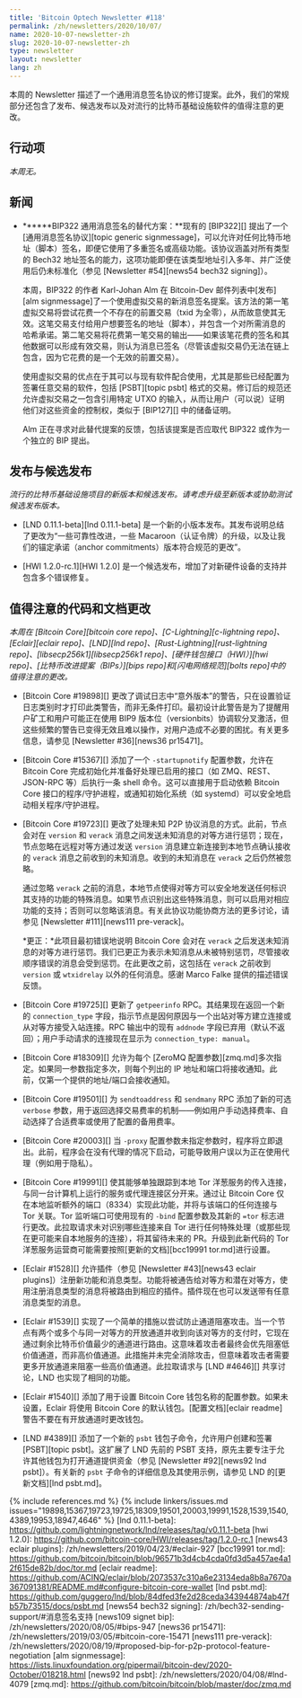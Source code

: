 ```yaml
---
title: 'Bitcoin Optech Newsletter #118'
permalink: /zh/newsletters/2020/10/07/
name: 2020-10-07-newsletter-zh
slug: 2020-10-07-newsletter-zh
type: newsletter
layout: newsletter
lang: zh
---
```

本周的 Newsletter 描述了一个通用消息签名协议的修订提案。此外，我们的常规部分还包含了发布、候选发布以及对流行的比特币基础设施软件的值得注意的更改。

## 行动项

*本周无。*

## 新闻

- **<!--alternative-to-bip322-generic-signmessage-->****BIP322 通用消息签名的替代方案：**现有的 [BIP322][] 提出了一个[通用消息签名协议][topic generic signmessage]，可以允许对任何比特币地址（脚本）签名，即便它使用了多重签名或高级功能。该协议涵盖对所有类型的 Bech32 地址签名的能力，这项功能即便在该类型地址引入多年、并广泛使用后仍未标准化（参见 [Newsletter #54][news54 bech32 signing]）。

  本周，BIP322 的作者 Karl-Johan Alm 在 Bitcoin-Dev 邮件列表中[发布][alm signmessage]了一个使用虚拟交易的新消息签名提案。该方法的第一笔虚拟交易将尝试花费一个不存在的前置交易（txid 为全零），从而故意使其无效。这笔交易支付给用户想要签名的地址（脚本），并包含一个对所需消息的哈希承诺。第二笔交易将花费第一笔交易的输出——如果该笔花费的签名和其他数据可以形成有效交易，则认为消息已签名（尽管该虚拟交易仍无法在链上包含，因为它花费的是一个无效的前置交易）。

  使用虚拟交易的优点在于其可以与现有软件配合使用，尤其是那些已经配置为签署任意交易的软件，包括 [PSBT][topic psbt] 格式的交易。修订后的规范还允许虚拟交易之一包含引用特定 UTXO 的输入，从而让用户（可以说）证明他们对这些资金的控制权，类似于 [BIP127][] 中的储备证明。

  Alm 正在寻求对此替代提案的反馈，包括该提案是否应取代 BIP322 或作为一个独立的 BIP 提出。

## 发布与候选发布

*流行的比特币基础设施项目的新版本和候选发布。请考虑升级至新版本或协助测试候选发布版本。*

- [LND 0.11.1-beta][lnd 0.11.1-beta] 是一个新的小版本发布。其发布说明总结了更改为“一些可靠性改进，一些 Macaroon（认证令牌）的升级，以及让我们的锚定承诺（anchor commitments）版本符合规范的更改”。

- [HWI 1.2.0-rc.1][HWI 1.2.0] 是一个候选发布，增加了对新硬件设备的支持并包含多个错误修复。

## 值得注意的代码和文档更改

*本周在 [Bitcoin Core][bitcoin core repo]、[C-Lightning][c-lightning repo]、[Eclair][eclair repo]、[LND][lnd repo]、[Rust-Lightning][rust-lightning repo]、[libsecp256k1][libsecp256k1 repo]、[硬件钱包接口（HWI）][hwi repo]、[比特币改进提案（BIPs）][bips repo]和[闪电网络规范][bolts repo]中的值得注意的更改。*

- [Bitcoin Core #19898][] 更改了调试日志中“意外版本”的警告，只在设置验证日志类别时才打印此类警告，而非无条件打印。最初设计此警告是为了提醒用户矿工和用户可能正在使用 BIP9 版本位（versionbits）协调软分叉激活，但这些频繁的警告已变得无效且难以操作，对用户造成不必要的困扰。有关更多信息，请参见 [Newsletter #36][news36 pr15471]。

- [Bitcoin Core #15367][] 添加了一个 `-startupnotify` 配置参数，允许在 Bitcoin Core 完成初始化并准备好处理已启用的接口（如 ZMQ、REST、JSON-RPC 等）后执行一条 shell 命令。这可以直接用于启动依赖 Bitcoin Core 接口的程序/守护进程，或通知初始化系统（如 systemd）可以安全地启动相关程序/守护进程。

- [Bitcoin Core #19723][] 更改了处理未知 P2P 协议消息的方式。此前，节点会对在 `version` 和 `verack` 消息之间发送未知消息的对等方进行惩罚；现在，节点忽略在远程对等方通过发送 `version` 消息建立新连接到本地节点确认接收的 `verack` 消息之前收到的未知消息。收到的未知消息在 `verack` 之后仍然被忽略。

  通过忽略 `verack` 之前的消息，本地节点使得对等方可以安全地发送任何标识其支持的功能的特殊消息。如果节点识别出这些特殊消息，则可以启用对相应功能的支持；否则可以忽略该消息。有关此协议功能协商方法的更多讨论，请参见 [Newsletter #111][news111 pre-verack]。

  *更正：*此项目最初错误地说明 Bitcoin Core 会对在 `verack` 之后发送未知消息的对等方进行惩罚。我们已更正为表示未知消息从未被特别惩罚，尽管接收顺序错误的消息会受到惩罚。在此更改之前，这包括在 `verack` 之前收到 `version` 或 `wtxidrelay` 以外的任何消息。感谢 Marco Falke 提供的描述错误反馈。

- [Bitcoin Core #19725][] 更新了 `getpeerinfo` RPC。其结果现在返回一个新的 `connection_type` 字段，指示节点是因何原因与一个出站对等方建立连接或从对等方接受入站连接。RPC 输出中的现有 `addnode` 字段已弃用（默认不返回）；用户手动请求的连接现在显示为 `connection_type: manual`。

- [Bitcoin Core #18309][] 允许为每个 [ZeroMQ 配置参数][zmq.md]多次指定。如果同一参数指定多次，则每个列出的 IP 地址和端口将接收通知。此前，仅第一个提供的地址/端口会接收通知。

- [Bitcoin Core #19501][] 为 `sendtoaddress` 和 `sendmany` RPC 添加了新的可选 `verbose` 参数，用于返回选择交易费率的机制——例如用户手动选择费率、自动选择了合适费率或使用了配置的备用费率。

- [Bitcoin Core #20003][] 当 `-proxy` 配置参数未指定参数时，程序将立即退出。此前，程序会在没有代理的情况下启动，可能导致用户误以为正在使用代理（例如用于隐私）。

- [Bitcoin Core #19991][] 使其能够单独跟踪到本地 Tor 洋葱服务的传入连接，与同一台计算机上运行的服务或代理连接区分开来。通过让 Bitcoin Core 仅在本地监听额外的端口（8334）实现此功能，并将与该端口的任何连接与 Tor 关联。Tor 监听端口可使用现有的 `-bind` 配置参数及其新的 `=tor` 标志进行更改。此拉取请求未对识别哪些连接来自 Tor 进行任何特殊处理（或那些现在更可能来自本地服务的连接），将其留待未来的 PR。升级到此新代码的 Tor 洋葱服务运营商可能需要按照[更新的文档][bcc19991 tor.md]进行设置。

- [Eclair #1528][] 允许插件（参见 [Newsletter #43][news43 eclair plugins]）注册新功能和消息类型。功能将被通告给对等方和潜在对等方，使用注册消息类型的消息将被路由到相应的插件。插件现在也可以发送带有任意消息类型的消息。

- [Eclair #1539][] 实现了一个简单的措施以尝试防止通道阻塞攻击。当一个节点有两个或多个与同一对等方的开放通道并收到向该对等方的支付时，它现在通过剩余比特币价值最少的通道进行路由。这意味着攻击者最终会优先阻塞低价值通道，而非高价值通道。此措施并未完全消除攻击，但意味着攻击者需要更多开放通道来阻塞一些高价值通道。此拉取请求与 [LND #4646][] 共享讨论，LND 也实现了相同的功能。

- [Eclair #1540][] 添加了用于设置 Bitcoin Core 钱包名称的配置参数。如果未设置，Eclair 将使用 Bitcoin Core 的默认钱包。[配置文档][eclair readme] 警告不要在有开放通道时更改钱包。

- [LND #4389][] 添加了一个新的 `psbt` 钱包子命令，允许用户创建和签署 [PSBT][topic psbt]。这扩展了 LND 先前的 PSBT 支持，原先主要专注于允许其他钱包为打开通道提供资金（参见 [Newsletter #92][news92 lnd psbt]）。有关新的 `psbt` 子命令的详细信息及其使用示例，请参见 LND 的[更新文档][lnd psbt.md]。

{% include references.md %}
{% include linkers/issues.md issues="19898,15367,19723,19725,18309,19501,20003,19991,1528,1539,1540,4389,19953,18947,4646" %}
[lnd 0.11.1-beta]: https://github.com/lightningnetwork/lnd/releases/tag/v0.11.1-beta
[hwi 1.2.0]: https://github.com/bitcoin-core/HWI/releases/tag/1.2.0-rc.1
[news43 eclair plugins]: /zh/newsletters/2019/04/23/#eclair-927
[bcc19991 tor.md]: https://github.com/bitcoin/bitcoin/blob/96571b3d4cb4cda0fd3d5a457ae4a12f615de82b/doc/tor.md
[eclair readme]: https://github.com/ACINQ/eclair/blob/2073537c310a6e23134eda8b8a7670a367091381/README.md#configure-bitcoin-core-wallet
[lnd psbt.md]: https://github.com/guggero/lnd/blob/84dfed3fe2d28ceda343944874ab47fb57b73515/docs/psbt.md
[news54 bech32 signing]: /zh/bech32-sending-support/#消息签名支持
[news109 signet bip]: /zh/newsletters/2020/08/05/#bips-947
[news36 pr15471]: /zh/newsletters/2019/03/05/#bitcoin-core-15471
[news111 pre-verack]: /zh/newsletters/2020/08/19/#proposed-bip-for-p2p-protocol-feature-negotiation
[alm signmessage]: https://lists.linuxfoundation.org/pipermail/bitcoin-dev/2020-October/018218.html
[news92 lnd psbt]: /zh/newsletters/2020/04/08/#lnd-4079
[zmq.md]: https://github.com/bitcoin/bitcoin/blob/master/doc/zmq.md
